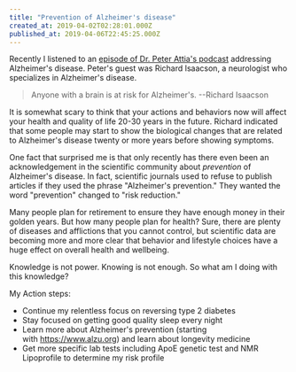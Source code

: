 ```yaml
---
title: "Prevention of Alzheimer's disease"
created_at: 2019-04-02T02:28:01.000Z
published_at: 2019-04-06T22:45:25.000Z
---
```

Recently I listened to an [episode of Dr. Peter Attia's podcast](https://peterattiamd.com/richardisaacson/) addressing Alzheimer's disease. Peter's guest was Richard Isaacson, a neurologist who specializes in Alzheimer's disease. 

> Anyone with a brain is at risk for Alzheimer's. --Richard Isaacson

It is somewhat scary to think that your actions and behaviors now will affect your health and quality of life 20-30 years in the future. Richard indicated that some people may start to show the biological changes that are related to Alzheimer's disease twenty or more years before showing symptoms. 

One fact that surprised me is that only recently has there even been an acknowledgement in the scientific community about _prevention_ of Alzheimer's disease. In fact, scientific journals used to refuse to publish articles if they used the phrase "Alzheimer's prevention." They wanted the word "prevention" changed to "risk reduction."

Many people plan for retirement to ensure they have enough money in their golden years. But how many people plan for health? Sure, there are plenty of diseases and afflictions that you cannot control, but scientific data are becoming more and more clear that behavior and lifestyle choices have a huge effect on overall health and wellbeing. 

Knowledge is not power. Knowing is not enough. So what am I doing with this knowledge?

My Action steps:

*   Continue my relentless focus on reversing type 2 diabetes
*   Stay focused on getting good quality sleep every night
*   Learn more about Alzheimer's prevention (starting with https://www.alzu.org) and learn about longevity medicine
*   Get more specific lab tests including ApoE genetic test and NMR Lipoprofile to determine my risk profile
